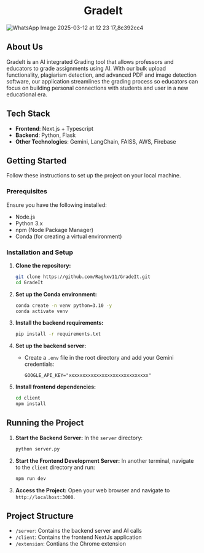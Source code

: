 <h1 align="center">GradeIt</h1>

![WhatsApp Image 2025-03-12 at 12 23 17_8c392cc4](https://github.com/user-attachments/assets/e8666692-6f5c-4095-9654-96a844e69ddd)

## About Us
GradeIt is an AI integrated Grading tool that allows professors and educators to grade assignments using AI. With our bulk upload functionality, plagiarism detection, and advanced PDF and image detection software, our application streamlines the grading process so educators can focus on building personal connections with students and user in a new educational era.

## Tech Stack
- **Frontend**: Next.js + Typescript
- **Backend**: Python, Flask
- **Other Technologies**: Gemini, LangChain, FAISS, AWS, Firebase

## Getting Started

Follow these instructions to set up the project on your local machine.

### Prerequisites
Ensure you have the following installed:
- Node.js
- Python 3.x
- npm (Node Package Manager)
- Conda (for creating a virtual environment)

### Installation and Setup

1. **Clone the repository:**
   ```bash
   git clone https://github.com/Raghxv11/GradeIt.git
   cd GradeIt
   ```

2. **Set up the Conda environment:**
   ```bash
   conda create -n venv python=3.10 -y
   conda activate venv
   ```

3. **Install the backend requirements:**
   ```bash
   pip install -r requirements.txt
   ```

4. **Set up the backend server:**
   - Create a `.env` file in the root directory and add your Gemini credentials:
     ```
     GOOGLE_API_KEY="xxxxxxxxxxxxxxxxxxxxxxxxxxxxx"
     ```

5. **Install frontend dependencies:**
   ```bash
   cd client
   npm install
   ```

## Running the Project

1. **Start the Backend Server:**
   In the `server` directory:
   ```bash
   python server.py
   ```

2. **Start the Frontend Development Server:**
   In another terminal, navigate to the `client` directory and run:
   ```bash
   npm run dev
   ```

3. **Access the Project:**
   Open your web browser and navigate to `http://localhost:3000`.

## Project Structure

- `/server`: Contains the backend server and AI calls
- `/client`: Contains the frontend NextJs application
- `/extension`: Contians the Chrome extension
